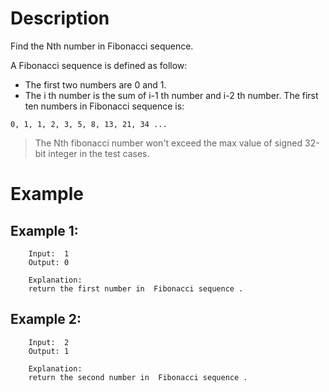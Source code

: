 # Description
Find the Nth number in Fibonacci sequence.

A Fibonacci sequence is defined as follow:

- The first two numbers are 0 and 1.
- The i th number is the sum of i-1 th number and i-2 th number.
The first ten numbers in Fibonacci sequence is:

`0, 1, 1, 2, 3, 5, 8, 13, 21, 34 ...`

> The Nth fibonacci number won't exceed the max value of signed 32-bit integer in the test cases.
# Example
## Example 1:
```
    Input:  1
	Output: 0
	
	Explanation: 
	return the first number in  Fibonacci sequence .
```
## Example 2:
```
    Input:  2
	Output: 1
	
	Explanation: 
	return the second number in  Fibonacci sequence .
```